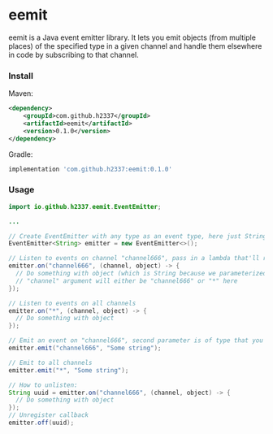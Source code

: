 # eemit
eemit is a Java event emitter library. It lets you emit objects (from multiple places) of the specified type in a given channel and handle them elsewhere in code by subscribing to that channel.

### Install
Maven:
```xml
<dependency>
    <groupId>com.github.h2337</groupId>
    <artifactId>eemit</artifactId>
    <version>0.1.0</version>
</dependency>
```

Gradle:
```groovy
implementation 'com.github.h2337:eemit:0.1.0'
```

### Usage
```java
import io.github.h2337.eemit.EventEmitter;

...

// Create EventEmitter with any type as an event type, here just String
EventEmitter<String> emitter = new EventEmitter<>();

// Listen to events on channel "channel666", pass in a lambda that'll receive channel name and the event object
emitter.on("channel666", (channel, object) -> {
  // Do something with object (which is String because we parameterized EventEmitter with String)
  // "channel" argument will either be "channel666" or "*" here
});

// Listen to events on all channels
emitter.on("*", (channel, object) -> {
  // Do something with object
});

// Emit an event on "channel666", second parameter is of type that you parameterized EventEmitter with
emitter.emit("channel666", "Some string");

// Emit to all channels
emitter.emit("*", "Some string");

// How to unlisten:
String uuid = emitter.on("channel666", (channel, object) -> {
  // Do something with object
});
// Unregister callback
emitter.off(uuid);
```
